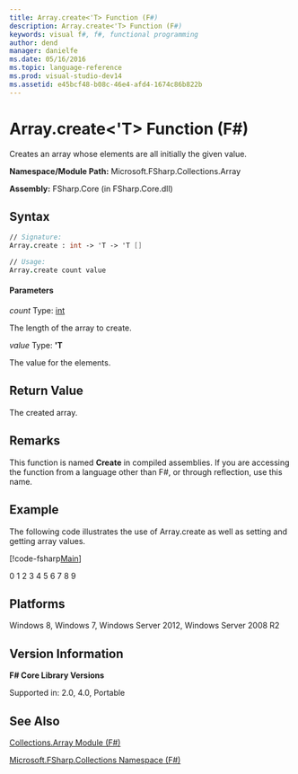 ```yaml
---
title: Array.create<'T> Function (F#)
description: Array.create<'T> Function (F#)
keywords: visual f#, f#, functional programming
author: dend
manager: danielfe
ms.date: 05/16/2016
ms.topic: language-reference
ms.prod: visual-studio-dev14
ms.assetid: e45bcf48-b08c-46e4-afd4-1674c86b822b 
---
```


# Array.create<'T> Function (F#)

Creates an array whose elements are all initially the given value.

**Namespace/Module Path:** Microsoft.FSharp.Collections.Array

**Assembly:** FSharp.Core (in FSharp.Core.dll)


## Syntax

```fsharp
// Signature:
Array.create : int -> 'T -> 'T []

// Usage:
Array.create count value
```

#### Parameters
*count*
Type: [int](http://msdn.microsoft.com/en-us/library/025d5455-3622-4ea5-9573-3ecbd4ee1375)


The length of the array to create.


*value*
Type: **'T**


The value for the elements.

## Return Value

The created array.

## Remarks
This function is named **Create** in compiled assemblies. If you are accessing the function from a language other than F#, or through reflection, use this name.

## Example
The following code illustrates the use of Array.create as well as setting and getting array values.

[!code-fsharp[Main](snippets/fsarrays/snippet9.fs)]

0 1 2 3 4 5 6 7 8 9

## Platforms
Windows 8, Windows 7, Windows Server 2012, Windows Server 2008 R2


## Version Information
**F# Core Library Versions**

Supported in: 2.0, 4.0, Portable




## See Also
[Collections.Array Module &#40;F&#35;&#41;](Collections.Array-Module-%5BFSharp%5D.md)

[Microsoft.FSharp.Collections Namespace &#40;F&#35;&#41;](Microsoft.FSharp.Collections-Namespace-%5BFSharp%5D.md)

